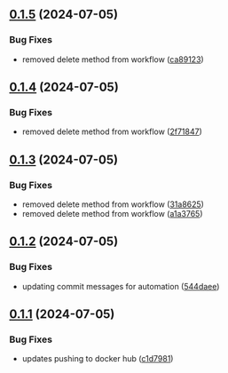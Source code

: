 ## [0.1.5](https://github.com/evanmcpheron/sprint-planner/compare/v0.1.4...v0.1.5) (2024-07-05)


### Bug Fixes

* removed delete method from workflow ([ca89123](https://github.com/evanmcpheron/sprint-planner/commit/ca89123081b69af9ab6587675fccae238bfd8236))

## [0.1.4](https://github.com/evanmcpheron/sprint-planner/compare/v0.1.3...v0.1.4) (2024-07-05)


### Bug Fixes

* removed delete method from workflow ([2f71847](https://github.com/evanmcpheron/sprint-planner/commit/2f71847565b9f0f43b5f08c5efd1b3158fd7e3db))

## [0.1.3](https://github.com/evanmcpheron/sprint-planner/compare/v0.1.2...v0.1.3) (2024-07-05)


### Bug Fixes

* removed delete method from workflow ([31a8625](https://github.com/evanmcpheron/sprint-planner/commit/31a8625dfa01250c223316d82518b95581b95220))
* removed delete method from workflow ([a1a3765](https://github.com/evanmcpheron/sprint-planner/commit/a1a3765f4cd1f5821bba63940fcbcafbd8ef0953))

## [0.1.2](https://github.com/evanmcpheron/sprint-planner/compare/v0.1.1...v0.1.2) (2024-07-05)


### Bug Fixes

* updating commit messages for automation ([544daee](https://github.com/evanmcpheron/sprint-planner/commit/544daeefadda8dc96cfbcf6c1375710b5c14a694))

## [0.1.1](https://github.com/evanmcpheron/sprint-planer/compare/v0.1.0...v0.1.1) (2024-07-05)


### Bug Fixes

* updates pushing to docker hub ([c1d7981](https://github.com/evanmcpheron/sprint-planer/commit/c1d79816fdad6a2f44b919ea1845bfaa0072371a))

